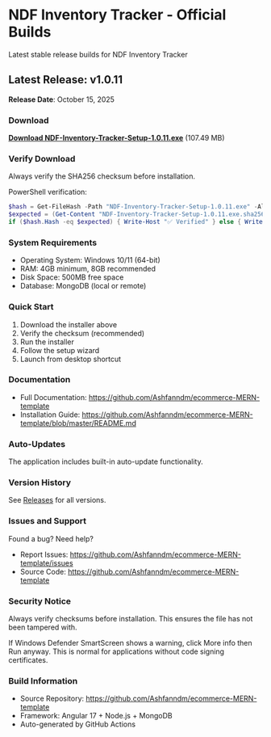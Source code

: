 # NDF Inventory Tracker - Official Builds

Latest stable release builds for NDF Inventory Tracker

## Latest Release: v1.0.11

**Release Date**: October 15, 2025

### Download

**[Download NDF-Inventory-Tracker-Setup-1.0.11.exe](https://github.com/Ashfanndm/ndf-inventory-tracker-build/releases/download/v1.0.11/NDF-Inventory-Tracker-Setup-1.0.11.exe)** (107.49 MB)

### Verify Download

Always verify the SHA256 checksum before installation.

PowerShell verification:
```powershell
$hash = Get-FileHash -Path "NDF-Inventory-Tracker-Setup-1.0.11.exe" -Algorithm SHA256
$expected = (Get-Content "NDF-Inventory-Tracker-Setup-1.0.11.exe.sha256").Split()[0]
if ($hash.Hash -eq $expected) { Write-Host "✅ Verified" } else { Write-Host "❌ Checksum mismatch" }
```

### System Requirements

- Operating System: Windows 10/11 (64-bit)
- RAM: 4GB minimum, 8GB recommended
- Disk Space: 500MB free space
- Database: MongoDB (local or remote)

### Quick Start

1. Download the installer above
2. Verify the checksum (recommended)
3. Run the installer
4. Follow the setup wizard
5. Launch from desktop shortcut

### Documentation

- Full Documentation: https://github.com/Ashfanndm/ecommerce-MERN-template
- Installation Guide: https://github.com/Ashfanndm/ecommerce-MERN-template/blob/master/README.md

### Auto-Updates

The application includes built-in auto-update functionality.

### Version History

See [Releases](https://github.com/Ashfanndm/ndf-inventory-tracker-build/releases) for all versions.

### Issues and Support

Found a bug? Need help?

- Report Issues: https://github.com/Ashfanndm/ecommerce-MERN-template/issues
- Source Code: https://github.com/Ashfanndm/ecommerce-MERN-template

### Security Notice

Always verify checksums before installation. This ensures the file has not been tampered with.

If Windows Defender SmartScreen shows a warning, click More info then Run anyway. This is normal for applications without code signing certificates.

### Build Information

- Source Repository: https://github.com/Ashfanndm/ecommerce-MERN-template
- Framework: Angular 17 + Node.js + MongoDB
- Auto-generated by GitHub Actions

